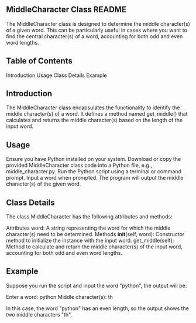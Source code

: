 ## MiddleCharacter Class README


The MiddleCharacter class is designed to determine the middle character(s) of a given word. This can be particularly useful in cases where you want to find the central character(s) of a word, accounting for both odd and even word lengths.

## Table of Contents
Introduction
Usage
Class Details
Example

## Introduction
The MiddleCharacter class encapsulates the functionality to identify the middle character(s) of a word. 
It defines a method named get_middle() that calculates and returns the middle character(s) based on the length of the input word.

## Usage
Ensure you have Python installed on your system.
Download or copy the provided MiddleCharacter class code into a Python file, e.g., middle_character.py.
Run the Python script using a terminal or command prompt.
Input a word when prompted.
The program will output the middle character(s) of the given word.

## Class Details
The class MiddleCharacter has the following attributes and methods:

Attributes
word: A string representing the word for which the middle character(s) need to be determined.
Methods
__init__(self, word): Constructor method to initialize the instance with the input word.
get_middle(self): Method to calculate and return the middle character(s) of the input word, accounting for both odd and even word lengths.

## Example
Suppose you run the script and input the word "python", the output will be:

Enter a word: python
Middle character(s): th

In this case, the word "python" has an even length, so the output shows the two middle characters "th".






